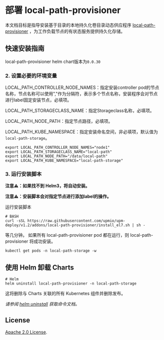 # 部署 local-path-provisioner

本文档目标是指导安装基于目录的本地持久化卷目录动态供应程序 [local-path-provisioner](https://github.com/rancher/local-path-provisioner) ，为工作负载节点的有状态服务提供持久化存储。

## 快速安装指南

local-path-provisioner helm chart版本为`0.0.30`


### 2. 设置必要的环境变量

LOCAL_PATH_CONTROLLER_NODE_NAMES：指定安装controller pod的节点名称，节点名称可以使用","作为分隔符，表示多个节点名称，安装程序会对节点进行label固定安装节点，必填项。

LOCAL_PATH_STORAGECLASS_NAME：指定Storageclass名称，必填项。

LOCAL_PATH_NODE_PATH：指定节点路径，必填项。

LOCAL_PATH_KUBE_NAMESPACE：指定安装命名空间，非必填项，默认值为`local-path-storage`。

```console
export LOCAL_PATH_CONTROLLER_NODE_NAMES="node1"
export LOCAL_PATH_STORAGECLASS_NAME="local-path"
export LOCAL_PATH_NODE_PATH="/data/local-path"
export LOCAL_PATH_KUBE_NAMESPACE="local-path-storage"
```

### 3. 运行安装脚本

**注意⚠️：如果找不到 Helm3，将自动安装。**

**注意⚠️：安装脚本会对指定节点进行添加label的操作。**

运行安装脚本
```console
# BASH
curl -sSL https://raw.githubusercontent.com/upmio/upm-deploy/v1.2/addons/local-path-provisioner/install_el7.sh | sh -
```

等几分钟。 如果所有 local-path-provisioner pod 都在运行，则 local-path-provisioner 将成功安装。

```console
kubectl get pods -n local-path-storage -w
```

## 使用 Helm 卸载 Charts

```console
# Helm
helm uninstall local-path-provisioner -n local-path-storage
```

这将删除与 Charts 关联的所有 Kubernetes 组件并删除发布。

_请参阅 [helm uninstall](https://helm.sh/docs/helm/helm_uninstall/) 获取命令文档。_

## License

<!-- Keep full URL links to repo files because this README syncs from main to gh-pages.  -->
[Apache 2.0 License](https://raw.githubusercontent.com/upmio/upm-deploy/main/LICENSE).
